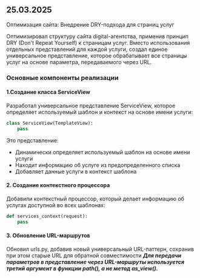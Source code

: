 ## 25.03.2025
Оптимизация сайта: Внедрение DRY-подхода для страниц услуг

Оптимизировал структуру сайта digital-агентства, применив принцип DRY 
(Don't Repeat Yourself) к страницам услуг. Вместо использования отдельных 
представлений для каждой услуги, создал единое универсальное 
представление, которое обрабатывает все страницы услуг на основе параметра, 
передаваемого через URL.

### Основные компоненты реализации

#### 1.Создание класса ServiceView
Разработал универсальное представление ServiceView, которое определяет 
используемый шаблон и контекст на основе имени услуги:

```python
class ServiceView(TemplateView):
    pass
```
Это представление:

- Динамически определяет используемый шаблон на основе имени услуги
- Находит информацию об услуге из предопределенного списка
- Добавляет данные услуги в контекст шаблона

#### 2. Создание контекстного процессора
Добавили контекстный процессор, который делает информацию об услугах 
доступной во всех шаблонах:
```python
def services_context(request):
    pass
```

#### 3. Обновление URL-маршрутов
Обновил urls.py, добавив новый универсальный URL-паттерн, сохранив при 
этом старые URL для обратной совместимости
***Для передачи параметров в представление через URL-маршруты используется 
третий аргумент в функции path(), а не метод as_view().***